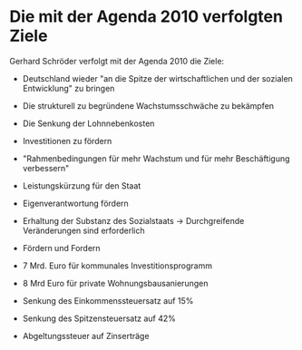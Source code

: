 # Die mit der Agenda 2010 verfolgten Ziele

Gerhard Schröder verfolgt mit der Agenda 2010 die Ziele:
* Deutschland wieder "an die Spitze der wirtschaftlichen und der sozialen Entwicklung" zu bringen
* Die strukturell zu begründene Wachstumsschwäche zu bekämpfen
* Die Senkung der Lohnnebenkosten
* Investitionen zu fördern
* "Rahmenbedingungen für mehr Wachstum und für mehr Beschäftigung verbessern"
* Leistungskürzung für den Staat
* Eigenverantwortung fördern
* Erhaltung der Substanz des Sozialstaats -> Durchgreifende Veränderungen sind erforderlich
* Fördern und Fordern

* 7 Mrd. Euro für kommunales Investitionsprogramm
* 8 Mrd Euro für private Wohnungsbausanierungen
* Senkung des Einkommenssteuersatz auf 15%
* Senkung des Spitzensteuersatz auf 42%
* Abgeltungssteuer auf Zinserträge


